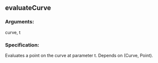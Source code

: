 ## evaluateCurve
### Arguments: 
curve, t
### Specification: 
Evaluates a point on the curve at parameter t. Depends on (Curve, Point).
